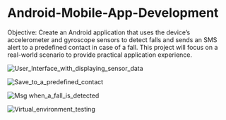 # Android-Mobile-App-Development

Objective:
Create an Android application that uses the device’s accelerometer and gyroscope sensors to detect falls and sends an SMS alert to a predefined contact in case of a fall. This project will focus on a real-world scenario to provide practical application experience.

![User_Interface_with_displaying_sensor_data](https://github.com/user-attachments/assets/e52f94d7-1429-4bbf-a226-8db671ea40fb)

![Save_to_a_predefined_contact](https://github.com/user-attachments/assets/2af65701-ddf0-4224-9850-93baf731e880)

![Msg when_a_fall_is_detected](https://github.com/user-attachments/assets/ac156c2e-4023-44a5-8e7a-899ed46a35ae)

![Virtual_environment_testing](https://github.com/user-attachments/assets/23c2c9b5-23ee-47bc-9936-8e163d23aa41)
